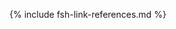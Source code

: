 <!-- Temporary changes to fix formatting for changelog -->
<style>
  ul.new-content {
    padding-left: 25px !important;
  }
</style>

<!-- links to all mCODE resources are generated by Sushi and included here. -->
{% include fsh-link-references.md %}

<!-- AAPM -->
[TG263]: https://www.aapm.org/pubs/reports/RPT_263.pdf

<!-- US Core -->
[USCoreMedicationRequest]:  {{site.data.fhir.ver.hl7fhiruscore}}/StructureDefinition-us-core-medicationrequest.html
[USCoreLaboratoryResultObservation]:  {{site.data.fhir.ver.hl7fhiruscore}}/StructureDefinition-us-core-observation-lab.html
[USCoreClinicalTestObservation]: {{site.data.fhir.ver.hl7fhiruscore}}/StructureDefinition-us-core-observation-clinical-test.html
[USCorePatient]:  {{site.data.fhir.ver.hl7fhiruscore}}/StructureDefinition-us-core-patient.html
[USCoreConditionProblemHealthConcern]:  {{site.data.fhir.ver.hl7fhiruscore}}/StructureDefinition-us-core-condition-problems-health-concerns.html
[USCoreProcedure]:  {{site.data.fhir.ver.hl7fhiruscore}}/StructureDefinition-us-core-procedure.html
[USCorePractitioner]:  {{site.data.fhir.ver.hl7fhiruscore}}/StructureDefinition-us-core-practitioner.html
[USCoreSmokingStatus]:  {{site.data.fhir.ver.hl7fhiruscore}}/StructureDefinition-us-core-smokingstatus.html
[USCoreDiagnosticReport]:  {{site.data.fhir.ver.hl7fhiruscore}}/StructureDefinition-us-core-diagnosticreport-lab.html
[USCoreOrganization]:   {{site.data.fhir.ver.hl7fhiruscore}}/StructureDefinition-us-core-organization.html
[USCoreCareTeam]:   {{site.data.fhir.ver.hl7fhiruscore}}/StructureDefinition-us-core-careteam.html

<!-- R4 -->
[CapabilityStatement]: StructureDefinition-CapabilityStatement.html
[R4Observation]: http://hl7.org/fhir/R4/observation.html
[R4FamilyMemberHistory]: http://hl7.org/fhir/R4/familymemberhistory.html
[R4MedicationAdministration]: http://hl7.org/fhir/R4/medicationadministration.html
[R4Specimen]: http://hl7.org/fhir/R4/specimen.html
[R4Bundle]: http://hl7.org/fhir/R4/bundle.html
[R4ServiceRequest]: http://hl7.org/fhir/R4/servicerequest.html

<!-- Genomics -->
[Variant]: http://hl7.org/fhir/uv/genomics-reporting/STU2/StructureDefinition-variant.html
[TherapeuticImplication]: http://hl7.org/fhir/uv/genomics-reporting/STU2/StructureDefinition-therapeutic-implication.html
[DiagnosticImplication]: http://hl7.org/fhir/uv/genomics-reporting/STU2/StructureDefinition-diagnostic-implication.html
[MSI]: http://hl7.org/fhir/uv/genomics-reporting/STU2/StructureDefinition-msi.html
[TMB]: http://hl7.org/fhir/uv/genomics-reporting/STU2/StructureDefinition-tmb.html

<!-- Other links -->
[in-scope patient]: conformance-patients.html
[in-scope patients]: conformance-patients.html